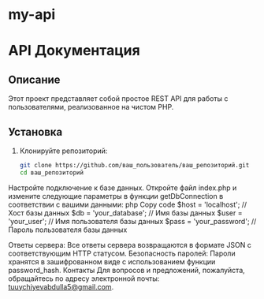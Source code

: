 # my-api

# API Документация

## Описание
Этот проект представляет собой простое REST API для работы с пользователями, реализованное на чистом PHP. 

## Установка
1. Клонируйте репозиторий:
   ```bash
   git clone https://github.com/ваш_пользователь/ваш_репозиторий.git
   cd ваш_репозиторий


Настройте подключение к базе данных. Откройте файл index.php и измените следующие параметры в функции getDbConnection в соответствии с вашими данными:
php
Copy code
$host = 'localhost'; // Хост базы данных
$db = 'your_database'; // Имя базы данных
$user = 'your_user'; // Имя пользователя базы данных
$pass = 'your_password'; // Пароль пользователя базы данных

Ответы сервера: Все ответы сервера возвращаются в формате JSON с соответствующим HTTP статусом.
Безопасность паролей: Пароли хранятся в зашифрованном виде с использованием функции password_hash.
Контакты
Для вопросов и предложений, пожалуйста, обращайтесь по адресу электронной почты: tuuychiyevabdulla5@gmail.com.
